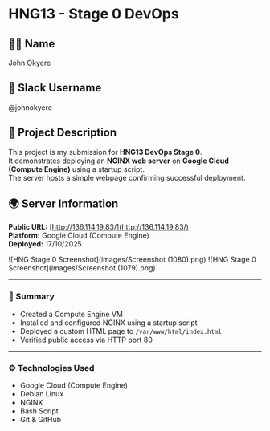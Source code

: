 # HNG13 - Stage 0 DevOps

## 👨‍💻 Name
John Okyere

## 💬 Slack Username
@johnokyere

## 📝 Project Description
This project is my submission for **HNG13 DevOps Stage 0**.  
It demonstrates deploying an **NGINX web server** on **Google Cloud (Compute Engine)** using a startup script.  
The server hosts a simple webpage confirming successful deployment.

## 🌍 Server Information
**Public URL:** [http://136.114.19.83/](http://136.114.19.83/)  
**Platform:** Google Cloud (Compute Engine)  
**Deployed:** 17/10/2025

![HNG Stage 0 Screenshot](images/Screenshot (1080).png)
![HNG Stage 0 Screenshot](images/Screenshot (1079).png)

---

### 🧠 Summary
- Created a Compute Engine VM
- Installed and configured NGINX using a startup script
- Deployed a custom HTML page to `/var/www/html/index.html`
- Verified public access via HTTP port 80

---

### ⚙️ Technologies Used
- Google Cloud (Compute Engine)
- Debian Linux
- NGINX
- Bash Script
- Git & GitHub
